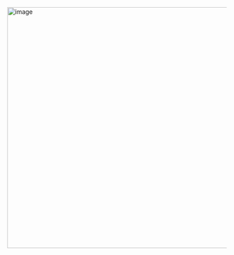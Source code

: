 
<img width="1909" height="555" alt="image" src="https://github.com/user-attachments/assets/52c82696-dec6-46b9-b48c-66e8f2b676bb" />

